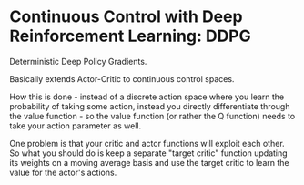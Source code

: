 # Continuous Control with Deep Reinforcement Learning: DDPG

Deterministic Deep Policy Gradients.

Basically extends Actor-Critic to continuous control spaces.

How this is done - instead of a discrete action space where you
learn the probability of taking some action, instead you
directly differentiate through the value function - so the
value function (or rather the Q function) needs to take your
action parameter as well.

One problem is that your critic and actor functions will exploit each
other. So what you should do is keep a separate "target critic" function
updating its weights on a moving average basis and use the target critic
to learn the value for the actor's actions.
